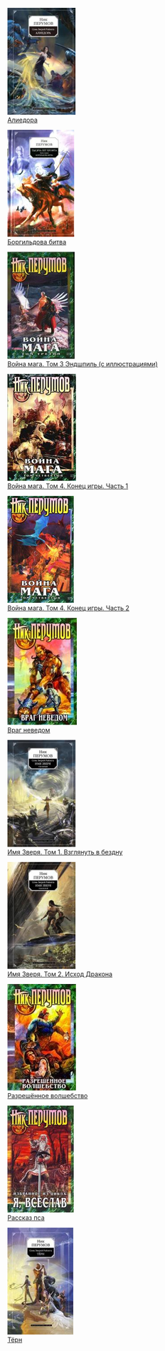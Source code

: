 ![](Алиедора.jpg)  
[Алиедора](Алиедора.md)

![](Боргильдова%20битва.jpg)  
[Боргильдова битва](Боргильдова%20битва.md)

![](Война%20мага.%20Том%203%20Эндшпиль%20(с%20иллюстрациями).jpg)  
[Война мага. Том 3 Эндшпиль (с иллюстрациями)](Война%20мага.%20Том%203%20Эндшпиль%20(с%20иллюстрациями).md)

![](Война%20мага.%20Том%204.%20Конец%20игры.%20Часть%201.jpg)  
[Война мага. Том 4. Конец игры. Часть 1](Война%20мага.%20Том%204.%20Конец%20игры.%20Часть%201.md)

![](Война%20мага.%20Том%204.%20Конец%20игры.%20Часть%202.jpg)  
[Война мага. Том 4. Конец игры. Часть 2](Война%20мага.%20Том%204.%20Конец%20игры.%20Часть%202.md)

![](Враг%20неведом.jpg)  
[Враг неведом](Враг%20неведом.md)

![](Имя%20Зверя.%20Том%201.%20Взглянуть%20в%20бездну.jpg)  
[Имя Зверя. Том 1. Взглянуть в бездну](Имя%20Зверя.%20Том%201.%20Взглянуть%20в%20бездну.md)

![](Имя%20Зверя.%20Том%202.%20Исход%20Дракона.jpg)  
[Имя Зверя. Том 2. Исход Дракона](Имя%20Зверя.%20Том%202.%20Исход%20Дракона.md)

![](Разрешённое%20волшебство.jpg)  
[Разрешённое волшебство](Разрешённое%20волшебство.md)

![](Рассказ%20пса.jpg)  
[Рассказ пса](Рассказ%20пса.md)

![](Тёрн.jpg)  
[Тёрн](Тёрн.md)
